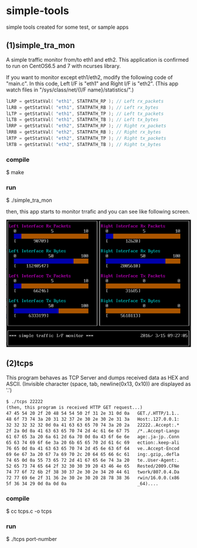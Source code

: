 # simple-tools
simple tools created for some test, or sample apps


## (1)simple_tra_mon

  A simple traffic monitor from/to eth1 and eth2.
  This application is confirmed to run on CentOS6.5 and 7 with ncurses library.
  
  If you want to monitor except eth1/eth2, modify the following code of "main.c".
  In this code, Left I/F is "eth1" and Right I/F is "eth2".
  (This app watch files in "/sys/class/net/{I/F name}/statistics/".)

  ```c
lLRP = getStatVal( "eth1", STATPATH_RP ); // Left rx_packets
lLRB = getStatVal( "eth1", STATPATH_RB ); // Left rx_bytes
lLTP = getStatVal( "eth1", STATPATH_TP ); // Left tx_packets
lLTB = getStatVal( "eth1", STATPATH_TB ); // Left tx_bytes
lRRP = getStatVal( "eth2", STATPATH_RP ); // Right rx_packets
lRRB = getStatVal( "eth2", STATPATH_RB ); // Right rx_bytes
lRTP = getStatVal( "eth2", STATPATH_TP ); // Right tx_packets
lRTB = getStatVal( "eth2", STATPATH_TB ); // Right tx_bytes
  ```


### compile
$ make

### run
$ ./simple_tra_mon

then, this app starts to monitor trrafic and you can see like following screen.

![スクリーンショット](https://github.com/msozawa/pics/blob/master/stm_screen_shot.png "スクリーンショット")


## (2)tcps

  This program behaves as TCP Server and dumps received data as HEX and ASCII.
  (Invisible character (space, tab, newline(0x13, 0x10)) are displayed as '.')

  ```
$ ./tcps 22222
(then, this program is received HTTP GET request...)
47 45 54 20 2f 20 48 54 54 50 2f 31 2e 31 0d 0a   GET./.HTTP/1.1..             
48 6f 73 74 3a 20 31 32 37 2e 30 2e 30 2e 31 3a   Host:.127.0.0.1:             
32 32 32 32 32 0d 0a 41 63 63 65 70 74 3a 20 2a   22222..Accept:.*             
2f 2a 0d 0a 41 63 63 65 70 74 2d 4c 61 6e 67 75   /*..Accept-Langu             
61 67 65 3a 20 6a 61 2d 6a 70 0d 0a 43 6f 6e 6e   age:.ja-jp..Conn             
65 63 74 69 6f 6e 3a 20 6b 65 65 70 2d 61 6c 69   ection:.keep-ali             
76 65 0d 0a 41 63 63 65 70 74 2d 45 6e 63 6f 64   ve..Accept-Encod             
69 6e 67 3a 20 67 7a 69 70 2c 20 64 65 66 6c 61   ing:.gzip,.defla             
74 65 0d 0a 55 73 65 72 2d 41 67 65 6e 74 3a 20   te..User-Agent:.             
52 65 73 74 65 64 2f 32 30 30 39 20 43 46 4e 65   Rested/2009.CFNe             
74 77 6f 72 6b 2f 38 30 37 2e 30 2e 34 20 44 61   twork/807.0.4.Da             
72 77 69 6e 2f 31 36 2e 30 2e 30 20 28 78 38 36   rwin/16.0.0.(x86             
5f 36 34 29 0d 0a 0d 0a                           _64)....   
  ```
  
### compile
$ cc tcps.c -o tcps

### run
$ ./tcps port-number
